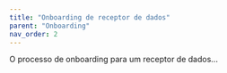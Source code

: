 ```yaml
---
title: "Onboarding de receptor de dados"
parent: "Onboarding"
nav_order: 2
---
```

O processo de onboarding para um receptor de dados...

